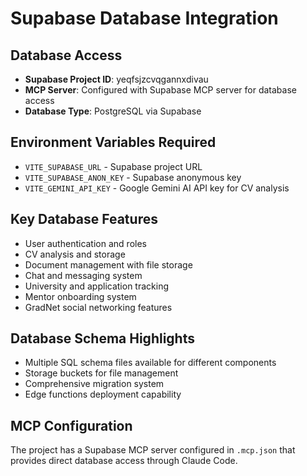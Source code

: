 # Supabase Database Integration

## Database Access
- **Supabase Project ID**: yeqfsjzcvqgannxdivau
- **MCP Server**: Configured with Supabase MCP server for database access
- **Database Type**: PostgreSQL via Supabase

## Environment Variables Required
- `VITE_SUPABASE_URL` - Supabase project URL
- `VITE_SUPABASE_ANON_KEY` - Supabase anonymous key
- `VITE_GEMINI_API_KEY` - Google Gemini AI API key for CV analysis

## Key Database Features
- User authentication and roles
- CV analysis and storage
- Document management with file storage
- Chat and messaging system
- University and application tracking
- Mentor onboarding system
- GradNet social networking features

## Database Schema Highlights
- Multiple SQL schema files available for different components
- Storage buckets for file management
- Comprehensive migration system
- Edge functions deployment capability

## MCP Configuration
The project has a Supabase MCP server configured in `.mcp.json` that provides direct database access through Claude Code.